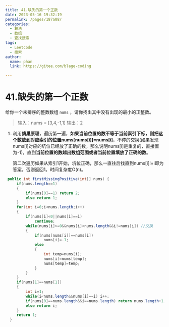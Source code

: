 ```yaml
---
title: 41.缺失的第一个正数
date: 2023-05-16 19:32:19
permalink: /pages/187a08/
categories: 
  - 算法
  - 数组
  - 查找搜索
tags: 
  - Leetcode
  - 搜索
author: 
  name: phan
  link: https://gitee.com/blage-coding

---
```

# 41.缺失的第一个正数

给你一个未排序的整数数组 `nums` ，请你找出其中没有出现的最小的正整数。

> 输入：nums = [3,4,-1,1]
> 输出：2

1. 利用**鸽巢原理**，遍历第一遍，**如果当前位置的数不等于当前索引下标，则把这个数放到对应索引的位置nums[nums[i]]=nums[i]**，不停的交换(如果发现nums[i]对应的坑位已经放了正确的数，那么说明nums[i]是重复的，直接置为-1)，直到**当前位置的数越出数组范围或者当前位置填放了正确的数**。

   第二次遍历如果从索引1开始，坑位正确，那么一直往后找直到nums[i]!=i即为答案。否则返回1。时间复杂度O(n)。

```java
 public int firstMissingPositive(int[] nums) {
     if(nums.length==1)
     {
         if(nums[0]==1) return 2;
         else return 1;
     }
     for(int i=0;i<nums.length;i++)
     {
         if(nums[i]<0||nums[i]==i)
             continue;
         while(nums[i]>=0&&nums[i]<nums.length&&i!=nums[i]) //交换
         {
             if(nums[nums[i]]==nums[i])
                 nums[i]=-1;
             else
             {
                 int temp=nums[i];
                 nums[i]=nums[temp];
                 nums[temp]=temp;
             }
         }
     }
     if(nums[1]==nums[1])
     {
         int i=1;
         while(i<nums.length&&nums[i]==i) i++;
         if(nums[0]==nums.length&&i==nums.length) return nums.length+1;
         else return i;
     }   
     return 1;
  }
```

